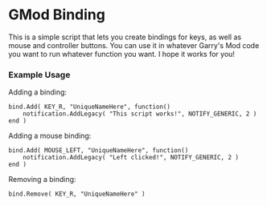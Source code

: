 # GMod Binding
This is a simple script that lets you create bindings for keys, as well as mouse and controller buttons. You can use it in whatever Garry's Mod code you want to run whatever function you want. I hope it works for you!

### Example Usage
Adding a binding:
```
bind.Add( KEY_R, "UniqueNameHere", function()
    notification.AddLegacy( "This script works!", NOTIFY_GENERIC, 2 )
end )
```
Adding a mouse binding:
```
bind.Add( MOUSE_LEFT, "UniqueNameHere", function()
    notification.AddLegacy( "Left clicked!", NOTIFY_GENERIC, 2 )
end )
```
Removing a binding:
```
bind.Remove( KEY_R, "UniqueNameHere" )
```
